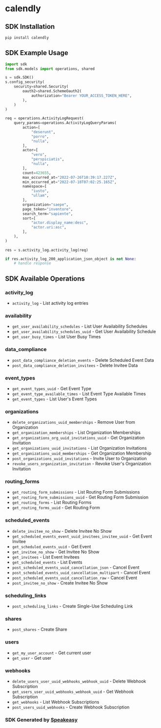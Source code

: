 # calendly

<!-- Start SDK Installation -->
## SDK Installation

```bash
pip install calendly
```
<!-- End SDK Installation -->

## SDK Example Usage
<!-- Start SDK Example Usage -->
```python
import sdk
from sdk.models import operations, shared

s = sdk.SDK()
s.config_security(
    security=shared.Security(
        oauth2=shared.SchemeOauth2(
            authorization="Bearer YOUR_ACCESS_TOKEN_HERE",
        ),
    )
)
   
req = operations.ActivityLogRequest(
    query_params=operations.ActivityLogQueryParams(
        action=[
            "deserunt",
            "porro",
            "nulla",
        ],
        actor=[
            "vero",
            "perspiciatis",
            "nulla",
        ],
        count=423655,
        max_occurred_at="2022-07-26T10:39:17.227Z",
        min_occurred_at="2022-07-18T07:02:25.165Z",
        namespace=[
            "iusto",
            "ullam",
        ],
        organization="saepe",
        page_token="inventore",
        search_term="sapiente",
        sort=[
            "actor.display_name:desc",
            "actor.uri:asc",
        ],
    ),
)
    
res = s.activity_log.activity_log(req)

if res.activity_log_200_application_json_object is not None:
    # handle response
```
<!-- End SDK Example Usage -->

<!-- Start SDK Available Operations -->
## SDK Available Operations


### activity_log

* `activity_log` - List activity log entries

### availability

* `get_user_availability_schedules` - List User Availability Schedules
* `get_user_availability_schedules_uuid` - Get User Availability Schedule
* `get_user_busy_times` - List User Busy Times

### data_compliance

* `post_data_compliance_deletion_events` - Delete Scheduled Event Data
* `post_data_compliance_deletion_invitees` - Delete Invitee Data

### event_types

* `get_event_types_uuid` - Get Event Type
* `get_event_type_available_times` - List Event Type Available Times
* `get_event_types` - List User's Event Types

### organizations

* `delete_organizations_uuid_memberships` - Remove User from Organization
* `get_organization_memberships` - List Organization Memberships
* `get_organizations_org_uuid_invitations_uuid` - Get Organization Invitation
* `get_organizations_uuid_invitations` - List Organization Invitations
* `get_organizations_uuid_memberships` - Get Organization Membership
* `post_organizations_uuid_invitations` - Invite User to Organization
* `revoke_users_organization_invitation` - Revoke User's Organization Invitation

### routing_forms

* `get_routing_form_submissions` - List Routing Form Submissions
* `get_routing_form_submissions_uuid` - Get Routing Form Submission
* `get_routing_forms` - List Routing Forms
* `get_routing_forms_uuid` - Get Routing Form

### scheduled_events

* `delete_invitee_no_show` - Delete Invitee No Show
* `get_scheduled_events_event_uuid_invitees_invitee_uuid` - Get Event Invitee
* `get_scheduled_events_uuid` - Get Event
* `get_invitee_no_show` - Get Invitee No Show
* `get_invitees` - List Event Invitees
* `get_scheduled_events` - List Events
* `post_scheduled_events_uuid_cancellation_json` - Cancel Event
* `post_scheduled_events_uuid_cancellation_multipart` - Cancel Event
* `post_scheduled_events_uuid_cancellation_raw` - Cancel Event
* `post_invitee_no_show` - Create Invitee No Show

### scheduling_links

* `post_scheduling_links` - Create Single-Use Scheduling Link

### shares

* `post_shares` - Create Share

### users

* `get_my_user_account` - Get current user
* `get_user` - Get user

### webhooks

* `delete_users_user_uuid_webhooks_webhook_uuid` - Delete Webhook Subscription
* `get_users_user_uuid_webhooks_webhook_uuid` - Get Webhook Subscription
* `get_webhooks` - List Webhook Subscriptions
* `post_users_uuid_webhooks` - Create Webhook Subscription
<!-- End SDK Available Operations -->

### SDK Generated by [Speakeasy](https://docs.speakeasyapi.dev/docs/using-speakeasy/client-sdks)
